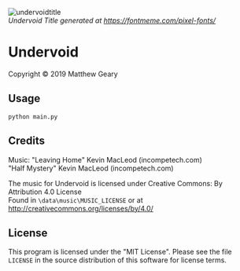 ![undervoidtitle](https://user-images.githubusercontent.com/33133522/60404294-5c56ce00-9b5c-11e9-8a4c-71c485d154aa.png)  
 _Undervoid Title generated at https://fontmeme.com/pixel-fonts/_  
   
# Undervoid  
Copyright © 2019 Matthew Geary  
  
## Usage  
  
`python main.py`  
  
## Credits  
  
 Music: 
"Leaving Home" Kevin MacLeod (incompetech.com)  
"Half Mystery" Kevin MacLeod (incompetech.com)  
  
The music for Undervoid is licensed under Creative Commons: By Attribution 4.0 License  
Found in `\data\music\MUSIC_LICENSE` or at http://creativecommons.org/licenses/by/4.0/  

## License  
  
This program is licensed under the "MIT License".  Please
see the file `LICENSE` in the source distribution of this
software for license terms.
